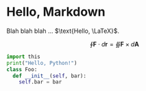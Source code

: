 # Hello, Markdown

Blah blah blah ... $\text{Hello, \LaTeX}$.

$$
\oint \mathbf{F} \cdot d\mathbf{r} = \oiint \mathbf{F} \times d\mathbf{A}
$$

```py
import this
print("Hello, Python!")
class Foo:
  def __init__(self, bar):
    self.bar = bar
```
